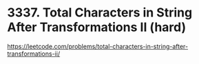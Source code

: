 # 3337. Total Characters in String After Transformations II (hard)

https://leetcode.com/problems/total-characters-in-string-after-transformations-ii/
